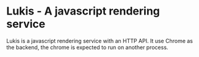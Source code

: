 # Lukis - A javascript rendering service

Lukis is a javascript rendering service with an HTTP API. It use Chrome as the backend, the chrome is expected
to run on another process.